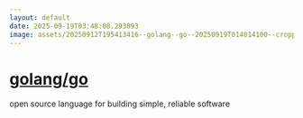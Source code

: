 ```yaml
---
layout: default
date: 2025-09-19T03:48:08.293893
image: assets/20250912T195413416--golang--go--20250919T014014100--cropped.png
---
```


# [golang/go](https://github.com/golang/go)

open source language for building simple, reliable software
